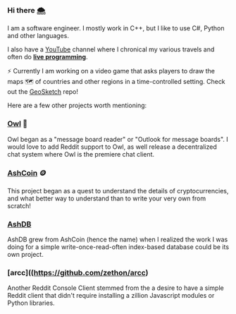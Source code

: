 ### Hi there 🌨

I am a software engineer. I mostly work in C++, but I like to use C#, Python and other languages.

I also have a [YouTube](https://www.youtube.com/@AddyGoesPlaces) channel where I chronical my various travels and often do **[live programming](https://www.youtube.com/@AddyGoesPlaces/streams)**.

⚡ Currently I am working on a video game that asks players to draw the maps 🗺️ of countries and other regions in a time-controlled setting. Check out the [GeoSketch](https://github.com/zethon/geosketch) repo!

Here are a few other projects worth mentioning: 

### [Owl](https://github.com/zethon/Owl) 🦉

Owl began as a "message board reader" or "Outlook for message boards". I would love to add Reddit support to Owl, as well release a decentralized chat system where Owl is the premiere chat client. 

### [AshCoin](https://github.com/zethon/AshCoin) 🪙

This project began as a quest to understand the details of cryptocurrencies, and what better way to understand than to write your very own from scratch!

### [AshDB](https://github.com/zethon/AshDB)

AshDB grew from AshCoin (hence the name) when I realized the work I was doing for a simple write-once-read-often index-based database could be its own project.

### [arcc]((https://github.com/zethon/arcc)

Another Reddit Console Client stemmed from the a desire to have a simple Reddit client that didn't require installing a zillion Javascript modules or Python libraries.



